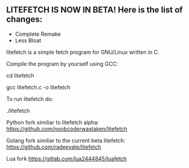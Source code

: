 LITEFETCH IS NOW IN BETA! Here is the list of changes:
-
- Complete Remake
- Less Bloat

litefetch is a simple fetch program for GNU/Linux written in C.


Compile the program by yourself using GCC:

cd litefetch

gcc litefetch.c -o litefetch

To run litefetch do:

./litefetch


Python fork similiar to litefetch alpha: https://github.com/noobcoderwastaken/litefetch

Golang fork similiar to the current beta litefetch: https://github.com/radeeyate/litefetch

Lua fork https://gitlab.com/lua2444845/luafetch
